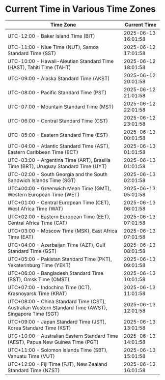 # Current Time in Various Time Zones

| Time Zone | Current Time |
|-----------|--------------|
| UTC-12:00 - Baker Island Time (BIT) | 2025-06-13 16:01:58 |
| UTC-11:00 - Niue Time (NUT), Samoa Standard Time (SST) | 2025-06-12 17:01:58 |
| UTC-10:00 - Hawaii-Aleutian Standard Time (HAST), Tahiti Time (TAHT) | 2025-06-12 18:01:58 |
| UTC-09:00 - Alaska Standard Time (AKST) | 2025-06-12 20:01:58 |
| UTC-08:00 - Pacific Standard Time (PST) | 2025-06-12 21:01:58 |
| UTC-07:00 - Mountain Standard Time (MST) | 2025-06-12 22:01:58 |
| UTC-06:00 - Central Standard Time (CST) | 2025-06-12 23:01:58 |
| UTC-05:00 - Eastern Standard Time (EST) | 2025-06-13 00:01:58 |
| UTC-04:00 - Atlantic Standard Time (AST), Eastern Caribbean Time (ECT) | 2025-06-13 01:01:58 |
| UTC-03:00 - Argentina Time (ART), Brasília Time (BRT), Uruguay Standard Time (UYT) | 2025-06-13 01:01:58 |
| UTC-02:00 - South Georgia and the South Sandwich Islands Time (SGT) | 2025-06-13 02:01:58 |
| UTC±00:00 - Greenwich Mean Time (GMT), Western European Time (WET) | 2025-06-13 05:01:58 |
| UTC+01:00 - Central European Time (CET), West Africa Time (WAT) | 2025-06-13 06:01:58 |
| UTC+02:00 - Eastern European Time (EET), Central Africa Time (CAT) | 2025-06-13 07:01:58 |
| UTC+03:00 - Moscow Time (MSK), East Africa Time (EAT) | 2025-06-13 07:01:58 |
| UTC+04:00 - Azerbaijan Time (AZT), Gulf Standard Time (GST) | 2025-06-13 08:01:58 |
| UTC+05:00 - Pakistan Standard Time (PKT), Yekaterinburg Time (YEKT) | 2025-06-13 09:01:58 |
| UTC+06:00 - Bangladesh Standard Time (BST), Omsk Time (OMST) | 2025-06-13 10:01:58 |
| UTC+07:00 - Indochina Time (ICT), Krasnoyarsk Time (KRAT) | 2025-06-13 11:01:58 |
| UTC+08:00 - China Standard Time (CST), Australian Western Standard Time (AWST), Singapore Time (SGT) | 2025-06-13 12:01:58 |
| UTC+09:00 - Japan Standard Time (JST), Korea Standard Time (KST) | 2025-06-13 13:01:58 |
| UTC+10:00 - Australian Eastern Standard Time (AEST), Papua New Guinea Time (PGT) | 2025-06-13 14:01:58 |
| UTC+11:00 - Solomon Islands Time (SBT), Vanuatu Time (VUT) | 2025-06-13 15:01:58 |
| UTC+12:00 - Fiji Time (FJT), New Zealand Standard Time (NZST) | 2025-06-13 16:01:58 |
